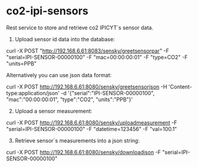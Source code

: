 # co2-ipi-sensors
Rest service to store and retrieve  co2 IPICYT´s sensor data.

1. Upload sensor id data into the database:

curl -X POST "http://192.168.6.61:8083/sensky/greetsensorpar" -F "serial=IPI-SENSOR-00000100" -F "mac=00:00:00:01" -F "type=CO2" -F "units=PPB"

Alternatively you can use json data format:

curl -X POST http://192.168.6.61:8080/sensky/greetsensorjson -H 'Content-type:application/json' -d '{"serial":"IPI-SENSOR-00000100", "mac":"00:00:00:01", "type":"CO2", "units":"PPB"}'

2. Upload a sensor measurement:

curl -X POST http://192.168.6.61:8080/sensky/uploadmeasurement -F "serial=IPI-SENSOR-00000100" -F "datetime=123456" -F "val=100.1"

3. Retrieve sensor´s measurements into a json string:

curl -X POST http://192.168.6.61:8080/sensky/downloadjson -F "serial=IPI-SENSOR-00000100" 

